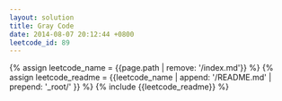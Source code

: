 ```yaml
---
layout: solution
title: Gray Code
date: 2014-08-07 20:12:44 +0800
leetcode_id: 89
---
```

{% assign leetcode_name = {{page.path | remove: '/index.md'}}  %}
{% assign leetcode_readme = {{leetcode_name | append: '/README.md' | prepend: '_root/' }}  %}
{% include {{leetcode_readme}} %}

